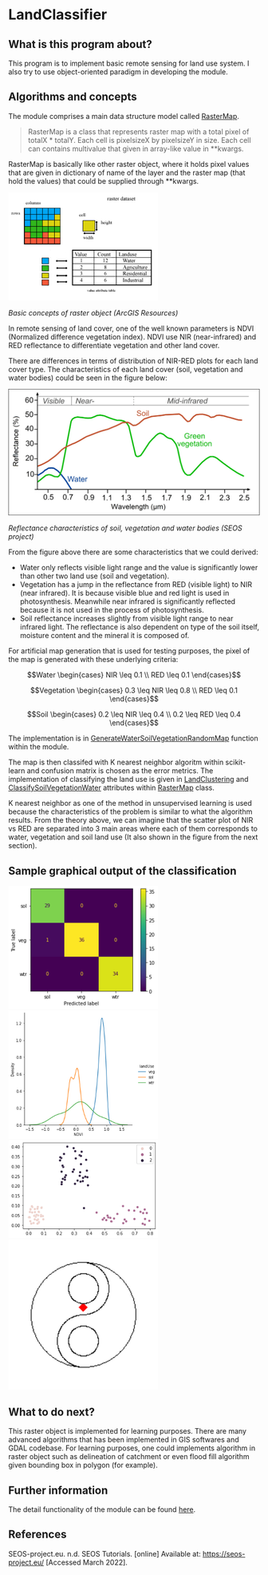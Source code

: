 # LandClassifier

## What is this program about?
This program is to implement basic remote sensing for land use system.
I also try to use object-oriented paradigm in developing the module.


## Algorithms and concepts
The module comprises a main data structure model called <a href= "https://sanlocoz.github.io/LandClassifier/#LandClassifier.RasterMap"> RasterMap</a>.
>RasterMap is a class that represents raster map with a total pixel of totalX * totalY. Each cell is pixelsizeX by pixelsizeY in size. Each cell can contains multivalue that given in array-like value in **kwargs.

RasterMap is basically like other raster object, where it holds pixel values that are given in dictionary of name of the layer and the raster map (that hold the values) that could be supplied through **kwargs. 

<img src="img/1.gif" alt="Raster Map" width="300"/>

*Basic concepts of raster object (ArcGIS Resources)*

In remote sensing of land cover, one of the well known parameters is NDVI (Normalized difference vegetation index).
NDVI use NIR (near-infrared) and RED reflectance to differentiate vegetation and other land cover.

There are differences in terms of distribution of NIR-RED plots for each land cover type. The characteristics of each land cover (soil, vegetation and water bodies) could be seen in the figure below:

<img src="img/2.jpg" alt="Reflectance" width="600"/>

*Reflectance characteristics of soil, vegetation and water bodies (SEOS project)*

From the figure above there are some characteristics that we could derived:
- Water only reflects visible light range and the value is significantly lower than other two land use (soil and vegetation).
- Vegetation has a jump in the reflectance from RED (visible light) to NIR (near infrared). It is because visible blue and red light is used in photosynthesis.
Meanwhile near infrared is significantly reflected because it is not used in the process of photosynthesis.
- Soil reflectance increases slightly from visible light range to near infrared light. 
The reflectance is also dependent on type of the soil itself, moisture content and the mineral it is composed of.

For artificial map generation that is used for testing purposes, the pixel of the map is generated with these underlying criteria:

$$Water \begin{cases}
  NIR \leq 0.1 \\
  RED  \leq 0.1
\end{cases}$$

$$Vegetation \begin{cases}
  0.3 \leq NIR \leq 0.8 \\
  RED  \leq 0.1
\end{cases}$$

$$Soil \begin{cases}
  0.2 \leq NIR \leq 0.4 \\
  0.2 \leq RED \leq 0.4
\end{cases}$$

The implementation is in <a href = "https://sanlocoz.github.io/LandClassifier/#LandClassifier.GenerateWaterSoilVegetationRandomMap">GenerateWaterSoilVegetationRandomMap</a> function within the module.

The map is then classifed with K nearest neighbor algoritm within scikit-learn and confusion matrix is chosen as the error metrics.
The implementation of classifying the land use is given in <a href = "https://sanlocoz.github.io/LandClassifier/#LandClassifier.RasterMap.LandClustering">LandClustering</a> and <a href = "https://sanlocoz.github.io/LandClassifier/#LandClassifier.RasterMap.ClassifySoilVegetationWater">ClassifySoilVegetationWater</a> attributes within <a href= "https://sanlocoz.github.io/LandClassifier/#LandClassifier.RasterMap">RasterMap</a> class.

K nearest neighbor as one of the method in unsupervised learning is used because the characteristics of the problem is similar to what the algorithm results.
From the theory above, we can imagine that the scatter plot of NIR vs RED are separated into 3 main areas where each of them corresponds to water, vegetation and soil land use (It also shown in the figure from the next section).

## Sample graphical output of the classification
<img src="img/3.png" alt="Reflectance" width="300"/>
<img src="img/4.png" alt="Reflectance" width="300"/>
<img src="img/5.png" alt="Reflectance" width="300"/>
<img src="img/6.gif" alt="Reflectance" width="300"/>

## What to do next?
This raster object is implemented for learning purposes. There are many advanced algorithms that has been implemented in GIS softwares and GDAL codebase.
For learning purposes, one could implements algorithm in raster object such as delineation of catchment or even flood fill algorithm given bounding box in polygon (for example).

## Further information
The detail functionality of the module can be found <a href= "https://sanlocoz.github.io/LandClassifier/"> here</a>.

## References
SEOS-project.eu. n.d. SEOS Tutorials. [online] Available at: <https://seos-project.eu/> [Accessed March 2022]. 